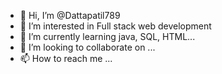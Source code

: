 - 👋 Hi, I’m @Dattapatil789
- 👀 I’m interested in Full stack web development
- 🌱 I’m currently learning java, SQL, HTML...
- 💞️ I’m looking to collaborate on ...
- 📫 How to reach me ...

<!---
Dattapatil789/Dattapatil789 is a ✨ special ✨ repository because its `README.md` (this file) appears on your GitHub profile.
You can click the Preview link to take a look at your changes.
--->
